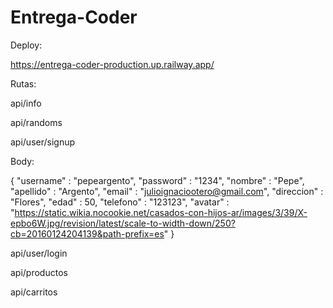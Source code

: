# Entrega-Coder

Deploy:

https://entrega-coder-production.up.railway.app/



Rutas:

api/info

api/randoms

api/user/signup

Body: 

{
    "username" : "pepeargento",
    "password" : "1234",
    "nombre" : "Pepe",
    "apellido" : "Argento",
    "email" : "julioignaciootero@gmail.com",
    "direccion" : "Flores",
    "edad" : 50,
    "telefono" : "123123",
    "avatar" : "https://static.wikia.nocookie.net/casados-con-hijos-ar/images/3/39/X-epbo6W.jpg/revision/latest/scale-to-width-down/250?cb=20160124204139&path-prefix=es"
}


api/user/login


api/productos


api/carritos


